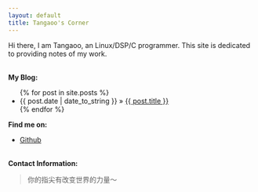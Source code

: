```yaml
---
layout: default
title: Tangaoo's Corner
---
```


Hi there, I am Tangaoo, an Linux/DSP/C programmer. This site is dedicated to providing notes of my work.


<p><br /><b>My Blog:</b></p>
  <ul class="posts">
    {% for post in site.posts %}
      <li><span>{{ post.date | date_to_string }}</span> &raquo; <a href="{{ post.url }}">{{ post.title }}</a></li>
    {% endfor %}
  </ul>

<p><b>Find me on:</b></p>

<ul>

<li><a href="http://github.com/tangaoo/">Github</a></li>

</ul>
<p><br /><b>Contact Information:</b></p>

<blockquote>
你的指尖有改变世界的力量～
</blockquote>

[oss]:http://en.wikipedia.org/wiki/Open_source
